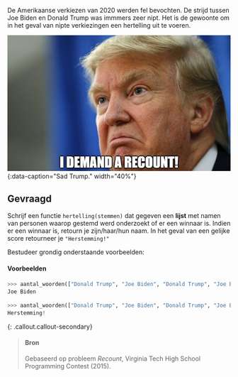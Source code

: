 De Amerikaanse verkiezen van 2020 werden fel bevochten. De strijd tussen Joe Biden en Donald Trump was immmers zeer nipt. Het is de gewoonte om in het geval van nipte verkiezingen een hertelling uit te voeren.

![Sad Trump.](media/trump.jpg "Sad Trump."){:data-caption="Sad Trump." width="40%"}

## Gevraagd
Schrijf een functie `hertelling(stemmen)` dat gegeven een **lijst** met namen van personen waarop gestemd werd onderzoekt of er een winnaar is. Indien er een winnaar is, retourn je zijn/haar/hun naam. In het geval van een gelijke score retourneer je `"Herstemming!"`

Bestudeer grondig onderstaande voorbeelden:

#### Voorbeelden

```python
>>> aantal_woorden(["Donald Trump", "Joe Biden", "Donald Trump", "Joe Biden", "Joe Biden"])
Joe Biden
```

```python
>>> aantal_woorden(["Donald Trump", "Joe Biden", "Donald Trump", "Joe Biden", "Donald Trump", "Joe Biden"])
Herstemming!
```

{: .callout.callout-secondary}
>#### Bron
> Gebaseerd op probleem *Recount*, Virginia Tech High School Programming Contest (2015). 
